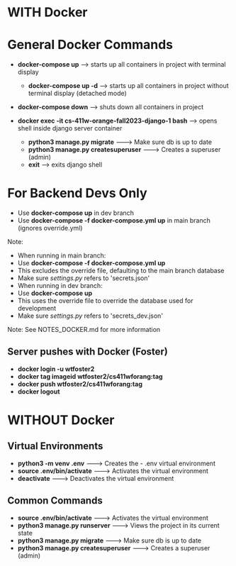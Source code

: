 # WITH Docker
# General Docker Commands
* **docker-compose up** --> starts up all containers in project with terminal display
  * **docker-compose up -d** --> starts up all containers in project without terminal display (detached mode)
* **docker-compose down** --> shuts down all containers in project

* **docker exec -it cs-411w-orange-fall2023-django-1 bash** --> opens shell inside django server container
  * **python3 manage.py migrate** ---> Make sure db is up to date
  * **python3 manage.py createsuperuser** ---> Creates a superuser (admin)
  * **exit** --> exits django shell

# For Backend Devs Only
* Use **docker-compose up** in dev branch
* Use **docker-compose -f docker-compose.yml up** in main branch (ignores override.yml)

Note:
* When running in main branch:
 * Use **docker-compose -f docker-compose.yml up**
 * This excludes the override file, defaulting to the main branch database
 * Make sure *settings.py* refers to 'secrets.json'
* When running in dev branch:
 * Use **docker-compose up**
 * This uses the override file to override the database used for development
 * Make sure *settings.py* refers to 'secrets_dev.json'

Note: See NOTES_DOCKER.md for more information

## Server pushes with Docker (Foster)
* **docker login -u wtfoster2**
* **docker tag __imageid__ wtfoster2/cs411wforang:__tag__**
* **docker push wtfoster2/cs411wforang:__tag__**
* **docker logout**


# WITHOUT Docker
## Virtual Environments
* **python3 -m venv .env** ---> Creates the - .env virtual environment
* **source .env/bin/activate** ---> Activates the virtual environment
* **deactivate** ---> Deactivates the virtual environment

## Common Commands
* **source .env/bin/activate** ---> Activates the virtual environment
* **python3 manage.py runserver** ---> Views the project in its current state
* **python3 manage.py migrate** ---> Make sure db is up to date
* **python3 manage.py createsuperuser** ---> Creates a superuser (admin)